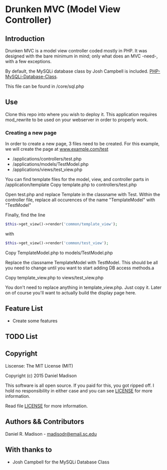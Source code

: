# Drunken MVC (Model View Controller)
## Introduction
Drunken MVC is a model view controller coded mostly in PHP. It was designed with the bare minimum in mind; only what does an MVC -need-, with a few exceptions. 

By default, the MySQLi database class by Josh Campbell is included. 
[PHP-MySQLi-Database-Class](http://github.com/joshcam/PHP-MySQLi-Database-Class ).

This file can be found in /core/sql.php

## Use
Clone this repo into where you wish to deploy it. This application requires mod_rewrite to be used on your webserver in order to properly work.

### Creating a new page
In order to create a new page, 3 files need to be created. For this example, we will create the page at www.example.com/test

+ /applications/controllers/test.php
+ /applications/models/TestModel.php
+ /applications/views/test_view.php

You can find template files for the model, view, and controller parts in /application/template
Copy template.php to controllers/test.php

Open test.php and replace Template in the classname with Test.
Within the controller file, replace all occurences of the name "TemplateModel" with "TestModel"

Finally, find the line
```php
$this->get_view()->render('common/template_view');
```
with
```php
$this->get_view()->render('common/test_view');
```

Copy TemplateModel.php to models/TestModel.php

Replace the classname TemplateModel with TestModel.
This should be all you need to change until you want to start adding DB access methods.a

Copy template_view.php to views/test_view.php

You don't need to replace anything in template_view.php. Just copy it. Later on of course you'll want to actually build the display page here. 


## Feature List

+ Create some features

## TODO List

## Copyright
Liscense: The MIT License (MIT)

Copyright (c) 2015 Daniel Madison

This software is all open source. If you paid for this, you got ripped off. I hold no responsibility in either case and you can see [LICENSE](LISCENSE) for more information.

Read file [LICENSE](LICENSE) for more information.

## Authors && Contributors
Daniel R. Madison - madisodr@email.sc.edu

## With thanks to
+ Josh Campbell for the MySQLi Database Class
